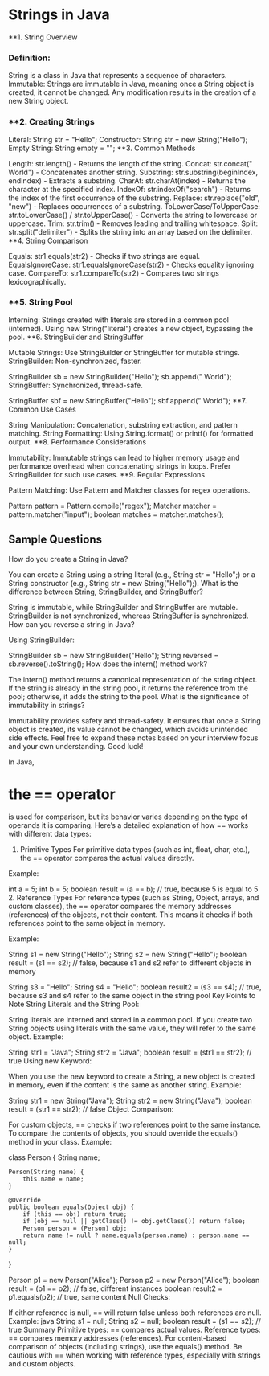 <h1>Strings in Java</h1>
**1. String Overview

<h3>Definition:</h3> String is a class in Java that represents a sequence of characters.
Immutable: Strings are immutable in Java, meaning once a String object is created, it cannot be changed. Any modification results in the creation of a new String object.
<h3>
**2. Creating Strings</h3>

Literal: String str = "Hello";
Constructor: String str = new String("Hello");
Empty String: String empty = "";
**3. Common Methods

Length: str.length() - Returns the length of the string.
Concat: str.concat(" World") - Concatenates another string.
Substring: str.substring(beginIndex, endIndex) - Extracts a substring.
CharAt: str.charAt(index) - Returns the character at the specified index.
IndexOf: str.indexOf("search") - Returns the index of the first occurrence of the substring.
Replace: str.replace("old", "new") - Replaces occurrences of a substring.
ToLowerCase/ToUpperCase: str.toLowerCase() / str.toUpperCase() - Converts the string to lowercase or uppercase.
Trim: str.trim() - Removes leading and trailing whitespace.
Split: str.split("delimiter") - Splits the string into an array based on the delimiter.
**4. String Comparison

Equals: str1.equals(str2) - Checks if two strings are equal.
EqualsIgnoreCase: str1.equalsIgnoreCase(str2) - Checks equality ignoring case.
CompareTo: str1.compareTo(str2) - Compares two strings lexicographically.
<h3>
**5. String Pool</h3>

Interning: Strings created with literals are stored in a common pool (interned). Using new String("literal") creates a new object, bypassing the pool.
**6. StringBuilder and StringBuffer

Mutable Strings: Use StringBuilder or StringBuffer for mutable strings.
StringBuilder: Non-synchronized, faster.

StringBuilder sb = new StringBuilder("Hello");
sb.append(" World");
StringBuffer: Synchronized, thread-safe.

StringBuffer sbf = new StringBuffer("Hello");
sbf.append(" World");
**7. Common Use Cases

String Manipulation: Concatenation, substring extraction, and pattern matching.
String Formatting: Using String.format() or printf() for formatted output.
**8. Performance Considerations

Immutability: Immutable strings can lead to higher memory usage and performance overhead when concatenating strings in loops. Prefer StringBuilder for such use cases.
**9. Regular Expressions

Pattern Matching: Use Pattern and Matcher classes for regex operations.

Pattern pattern = Pattern.compile("regex");
Matcher matcher = pattern.matcher("input");
boolean matches = matcher.matches();

<h2>
Sample Questions
</h2>
How do you create a String in Java?

You can create a String using a string literal (e.g., String str = "Hello";) or a String constructor (e.g., String str = new String("Hello");).
What is the difference between String, StringBuilder, and StringBuffer?

String is immutable, while StringBuilder and StringBuffer are mutable. StringBuilder is not synchronized, whereas StringBuffer is synchronized.
How can you reverse a string in Java?

Using StringBuilder:

StringBuilder sb = new StringBuilder("Hello");
String reversed = sb.reverse().toString();
How does the intern() method work?

The intern() method returns a canonical representation of the string object. If the string is already in the string pool, it returns the reference from the pool; otherwise, it adds the string to the pool.
What is the significance of immutability in strings?

Immutability provides safety and thread-safety. It ensures that once a String object is created, its value cannot be changed, which avoids unintended side effects.
Feel free to expand these notes based on your interview focus and your own understanding. Good luck!


In Java,<h1> the == operator</h1> is used for comparison, but its behavior varies depending on the type of operands it is comparing. Here’s a detailed explanation of how == works with different data types:

1. Primitive Types
For primitive data types (such as int, float, char, etc.), the == operator compares the actual values directly.

Example:

int a = 5;
int b = 5;
boolean result = (a == b); // true, because 5 is equal to 5
2. Reference Types
For reference types (such as String, Object, arrays, and custom classes), the == operator compares the memory addresses (references) of the objects, not their content. This means it checks if both references point to the same object in memory.

Example:

String s1 = new String("Hello");
String s2 = new String("Hello");
boolean result = (s1 == s2); // false, because s1 and s2 refer to different objects in memory

String s3 = "Hello";
String s4 = "Hello";
boolean result2 = (s3 == s4); // true, because s3 and s4 refer to the same object in the string pool
Key Points to Note
String Literals and the String Pool:

String literals are interned and stored in a common pool. If you create two String objects using literals with the same value, they will refer to the same object.
Example:

String str1 = "Java";
String str2 = "Java";
boolean result = (str1 == str2); // true
Using new Keyword:

When you use the new keyword to create a String, a new object is created in memory, even if the content is the same as another string.
Example:

String str1 = new String("Java");
String str2 = new String("Java");
boolean result = (str1 == str2); // false
Object Comparison:

For custom objects, == checks if two references point to the same instance. To compare the contents of objects, you should override the equals() method in your class.
Example:

class Person {
    String name;

    Person(String name) {
        this.name = name;
    }

    @Override
    public boolean equals(Object obj) {
        if (this == obj) return true;
        if (obj == null || getClass() != obj.getClass()) return false;
        Person person = (Person) obj;
        return name != null ? name.equals(person.name) : person.name == null;
    }
}

Person p1 = new Person("Alice");
Person p2 = new Person("Alice");
boolean result = (p1 == p2); // false, different instances
boolean result2 = p1.equals(p2); // true, same content
Null Checks:

If either reference is null, == will return false unless both references are null.
Example:
java
String s1 = null;
String s2 = null;
boolean result = (s1 == s2); // true
Summary
Primitive types: == compares actual values.
Reference types: == compares memory addresses (references).
For content-based comparison of objects (including strings), use the equals() method.
Be cautious with == when working with reference types, especially with strings and custom objects.
